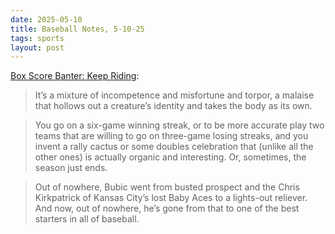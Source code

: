 ```yaml
---
date: 2025-05-10
title: Baseball Notes, 5-10-25
tags: sports
layout: post
---
```


[Box Score Banter: Keep Riding](https://www.baseballprospectus.com/news/article/98317/box-score-banter-keep-riding/): 

> It’s a mixture of incompetence and misfortune and torpor, a malaise that hollows out a creature’s identity and takes the body as its own.

> You go on a six-game winning streak, or to be more accurate play two teams that are willing to go on three-game losing streaks, and you invent a rally cactus or some doubles celebration that (unlike all the other ones) is actually organic and interesting. Or, sometimes, the season just ends. 

> Out of nowhere, Bubic went from busted prospect and the Chris Kirkpatrick of Kansas City’s lost Baby Aces to a lights-out reliever. And now, out of nowhere, he’s gone from that to one of the best starters in all of baseball. 